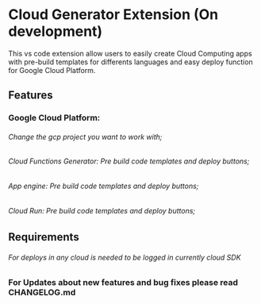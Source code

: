 # Cloud Generator Extension (On development)

This vs code extension allow users to easily create Cloud Computing apps with pre-build templates for differents languages and easy deploy function for Google Cloud Platform.

## Features

### Google Cloud Platform:
###### Change the gcp project you want to work with; 
###### Cloud Functions Generator: Pre build code templates and deploy buttons;
###### App engine: Pre build code templates and deploy buttons;
###### Cloud Run: Pre build code templates and deploy buttons;


## Requirements

###### For deploys in any cloud is needed to be logged in currently cloud SDK

### For Updates about new features and bug fixes please read CHANGELOG.md 
